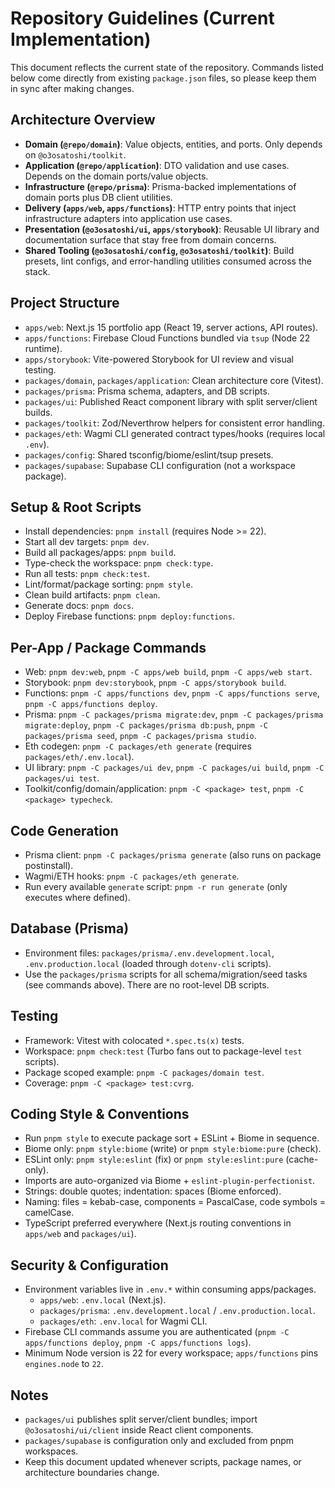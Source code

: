 # Repository Guidelines (Current Implementation)

This document reflects the current state of the repository. Commands listed below come directly from existing `package.json` files, so please keep them in sync after making changes.

## Architecture Overview
- **Domain (`@repo/domain`)**: Value objects, entities, and ports. Only depends on `@o3osatoshi/toolkit`.
- **Application (`@repo/application`)**: DTO validation and use cases. Depends on the domain ports/value objects.
- **Infrastructure (`@repo/prisma`)**: Prisma-backed implementations of domain ports plus DB client utilities.
- **Delivery (`apps/web`, `apps/functions`)**: HTTP entry points that inject infrastructure adapters into application use cases.
- **Presentation (`@o3osatoshi/ui`, `apps/storybook`)**: Reusable UI library and documentation surface that stay free from domain concerns.
- **Shared Tooling (`@o3osatoshi/config`, `@o3osatoshi/toolkit`)**: Build presets, lint configs, and error-handling utilities consumed across the stack.

## Project Structure
- `apps/web`: Next.js 15 portfolio app (React 19, server actions, API routes).
- `apps/functions`: Firebase Cloud Functions bundled via `tsup` (Node 22 runtime).
- `apps/storybook`: Vite-powered Storybook for UI review and visual testing.
- `packages/domain`, `packages/application`: Clean architecture core (Vitest).
- `packages/prisma`: Prisma schema, adapters, and DB scripts.
- `packages/ui`: Published React component library with split server/client builds.
- `packages/toolkit`: Zod/Neverthrow helpers for consistent error handling.
- `packages/eth`: Wagmi CLI generated contract types/hooks (requires local `.env`).
- `packages/config`: Shared tsconfig/biome/eslint/tsup presets.
- `packages/supabase`: Supabase CLI configuration (not a workspace package).

## Setup & Root Scripts
- Install dependencies: `pnpm install` (requires Node >= 22).
- Start all dev targets: `pnpm dev`.
- Build all packages/apps: `pnpm build`.
- Type-check the workspace: `pnpm check:type`.
- Run all tests: `pnpm check:test`.
- Lint/format/package sorting: `pnpm style`.
- Clean build artifacts: `pnpm clean`.
- Generate docs: `pnpm docs`.
- Deploy Firebase functions: `pnpm deploy:functions`.

## Per-App / Package Commands
- Web: `pnpm dev:web`, `pnpm -C apps/web build`, `pnpm -C apps/web start`.
- Storybook: `pnpm dev:storybook`, `pnpm -C apps/storybook build`.
- Functions: `pnpm -C apps/functions dev`, `pnpm -C apps/functions serve`, `pnpm -C apps/functions deploy`.
- Prisma: `pnpm -C packages/prisma migrate:dev`, `pnpm -C packages/prisma migrate:deploy`, `pnpm -C packages/prisma db:push`, `pnpm -C packages/prisma seed`, `pnpm -C packages/prisma studio`.
- Eth codegen: `pnpm -C packages/eth generate` (requires `packages/eth/.env.local`).
- UI library: `pnpm -C packages/ui dev`, `pnpm -C packages/ui build`, `pnpm -C packages/ui test`.
- Toolkit/config/domain/application: `pnpm -C <package> test`, `pnpm -C <package> typecheck`.

## Code Generation
- Prisma client: `pnpm -C packages/prisma generate` (also runs on package postinstall).
- Wagmi/ETH hooks: `pnpm -C packages/eth generate`.
- Run every available `generate` script: `pnpm -r run generate` (only executes where defined).

## Database (Prisma)
- Environment files: `packages/prisma/.env.development.local`, `.env.production.local` (loaded through `dotenv-cli` scripts).
- Use the `packages/prisma` scripts for all schema/migration/seed tasks (see commands above). There are no root-level DB scripts.

## Testing
- Framework: Vitest with colocated `*.spec.ts(x)` tests.
- Workspace: `pnpm check:test` (Turbo fans out to package-level `test` scripts).
- Package scoped example: `pnpm -C packages/domain test`.
- Coverage: `pnpm -C <package> test:cvrg`.

## Coding Style & Conventions
- Run `pnpm style` to execute package sort + ESLint + Biome in sequence.
- Biome only: `pnpm style:biome` (write) or `pnpm style:biome:pure` (check).
- ESLint only: `pnpm style:eslint` (fix) or `pnpm style:eslint:pure` (cache-only).
- Imports are auto-organized via Biome + `eslint-plugin-perfectionist`.
- Strings: double quotes; indentation: spaces (Biome enforced).
- Naming: files = kebab-case, components = PascalCase, code symbols = camelCase.
- TypeScript preferred everywhere (Next.js routing conventions in `apps/web` and `packages/ui`).

## Security & Configuration
- Environment variables live in `.env.*` within consuming apps/packages.
  - `apps/web`: `.env.local` (Next.js).
  - `packages/prisma`: `.env.development.local` / `.env.production.local`.
  - `packages/eth`: `.env.local` for Wagmi CLI.
- Firebase CLI commands assume you are authenticated (`pnpm -C apps/functions deploy`, `pnpm -C apps/functions logs`).
- Minimum Node version is 22 for every workspace; `apps/functions` pins `engines.node` to `22`.

## Notes
- `packages/ui` publishes split server/client bundles; import `@o3osatoshi/ui/client` inside React client components.
- `packages/supabase` is configuration only and excluded from pnpm workspaces.
- Keep this document updated whenever scripts, package names, or architecture boundaries change.

